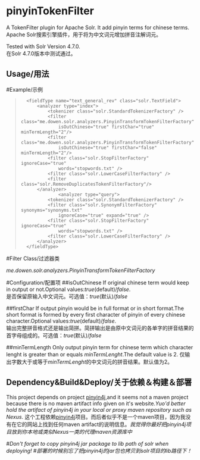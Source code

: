 pinyinTokenFilter
=================

A TokenFilter plugin for Apache Solr. It add pinyin terms for chinese terms.  
Apache Solr搜索引擎插件，用于将为中文词元增加拼音注解词元。

Tested with Solr Version 4.7.0.  
在Solr 4.7.0版本中测试通过。

Usage/用法
-----------------

#Example/示例  

> 		<fieldType name="text_general_rev" class="solr.TextField">
> 			<analyzer type="index">
> 				<tokenizer class="solr.StandardTokenizerFactory" />
> 				<filter class="me.dowen.solr.analyzers.PinyinTransformTokenFilterFactory"
> 					isOutChinese="true" firstChar="true" minTermLength="2"/>
> 				<filter class="me.dowen.solr.analyzers.PinyinTransformTokenFilterFactory"
> 					isOutChinese="true" firstChar="false" minTermLength="2"/>
> 				<filter class="solr.StopFilterFactory" ignoreCase="true"
> 					words="stopwords.txt" />
> 				<filter class="solr.LowerCaseFilterFactory" />
> 				<filter class="solr.RemoveDuplicatesTokenFilterFactory"/>
> 			</analyzer>
> 					<analyzer type="query">
> 				<tokenizer class="solr.StandardTokenizerFactory" />
> 				<filter class="solr.SynonymFilterFactory" synonyms="synonyms.txt"
> 					ignoreCase="true" expand="true" />
> 				<filter class="solr.StopFilterFactory" ignoreCase="true"
> 					words="stopwords.txt" />
> 				<filter class="solr.LowerCaseFilterFactory" />
> 			</analyzer>
> 		</fieldType>

#Filter Class/过滤器类

*me.dowen.solr.analyzers.PinyinTransformTokenFilterFactory*

#Configuration/配置项
##isOutChinese
If original chinese term would keep in output or not.Optional values:*true*(default)/*false*.  
是否保留原输入中文词元。可选值：*true*(默认)/*false*

##firstChar
If output pinyin would be in full format or in short format.The short format is formed by every first character of pinyin of every chinese character.Optional values:*true*(default)/*false*.  
输出完整拼音格式还是输出简拼。简拼输出是由原中文词元的各单字的拼音结果的首字母组成的。可选值：*true*(默认)/*false*

##minTermLength
Only output pinyin term for chinese term which character lenght is greater than or equals *minTermLenght*.The default value is 2.
仅输出字数大于或等于*minTermLenght*的中文词元的拼音结果。默认值为2。

Dependency&Build&Deploy/关于依赖＆构建＆部署
-----------------

This project depends on project [pinyin4j](http://pinyin4j.sourceforge.net/),and it seems not a maven project because there is no maven artifact info given on it's website.*Yuo'd better hold the artifact of pinyin4j in your local or proxy maven repository such as Nexus*.
这个工程依赖[pinyin4j](http://pinyin4j.sourceforge.net/)项目。而后者似乎不是一个maven项目，因为我没有在它的网站上找到任何maven artifact的说明信息。*我觉得你最好把pinyin4j项目放到你本地或类似Nexus一类的代理maven资源库中*

#*Don't forget to copy pinyin4j jar package to lib path of solr when deploying!*
#*部署的时候别忘了把pinyin4j的jar包也拷贝到solr项目的lib路径下！*